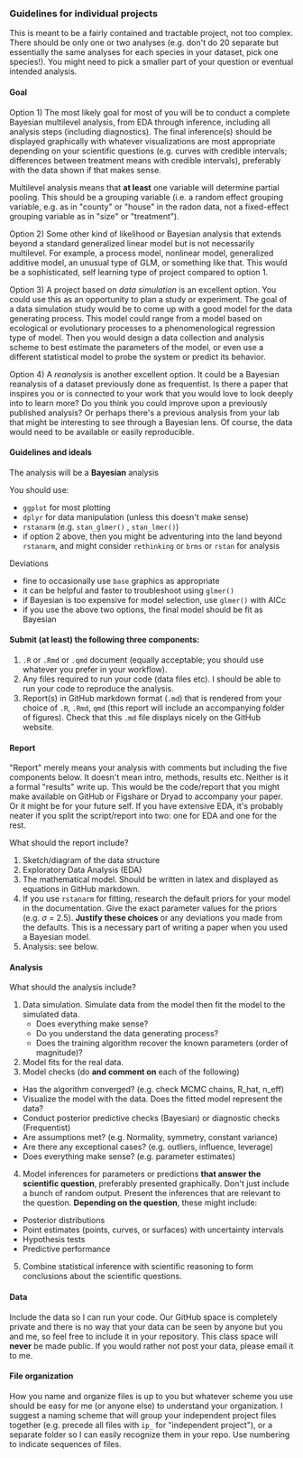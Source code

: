 ### Guidelines for individual projects
This is meant to be a fairly contained and tractable project, not too complex. There should be only one or two analyses (e.g. don't do 20 separate but essentially the same analyses for each species in your dataset, pick one species!). You might need to pick a smaller part of your question or eventual intended analysis.



#### Goal
Option 1) The most likely goal for most of you will be to conduct a complete Bayesian multilevel analysis, from EDA through inference, including all analysis steps (including diagnostics). The final inference(s) should be displayed graphically with whatever visualizations are most appropriate depending on your scientific questions (e.g. curves with credible intervals; differences between treatment means with credible intervals), preferably with the data shown if that makes sense.

Multilevel analysis means that **at least** one variable will determine partial pooling. This should be a grouping variable (i.e. a random effect grouping variable, e.g. as in "county" or "house" in the radon data, not a fixed-effect grouping variable as in "size" or "treatment").

Option 2) Some other kind of likelihood or Bayesian analysis that extends beyond a standard generalized linear model but is not necessarily multilevel. For example, a process model, nonlinear model, generalized additive model, an unusual type of GLM, or something like that. This would be a sophisticated, self learning type of project compared to option 1.

Option 3) A project based on *data simulation* is an excellent option. You could use this as an opportunity to plan a study or experiment. The goal of a data simulation study would be to come up with a good model for the data generating process. This model could range from a model based on ecological or evolutionary processes to a phenomenological regression type of model. Then you would design a data collection and analysis scheme to best estimate the parameters of the model, or even use a different statistical model to probe the system or predict its behavior.

Option 4) A *reanalysis* is another excellent option. It could be a Bayesian reanalysis of a dataset previously done as frequentist. Is there a paper that inspires you or is connected to your work that you would love to look deeply into to learn more? Do you think you could improve upon a previously published analysis? Or perhaps there's a previous analysis from your lab that might be interesting to see through a Bayesian lens. Of course, the data would need to be available or easily reproducible.



#### Guidelines and ideals
The analysis will be a **Bayesian** analysis

You should use:
* `ggplot` for most plotting
* `dplyr` for data manipulation (unless this doesn't make sense)
* `rstanarm` (e.g. `stan_glmer()` , `stan_lmer()`) 
* if option 2 above, then you might be adventuring into the land beyond `rstanarm`, and might consider `rethinking` or `brms` or `rstan` for analysis

Deviations
* fine to occasionally use `base` graphics as appropriate
* it can be helpful and faster to troubleshoot using `glmer()`
* if Bayesian is too expensive for model selection, use `glmer()` with AICc
* if you use the above two options, the final model should be fit as Bayesian



#### Submit (at least) the following three components:
1. `.R` or `.Rmd` or `.qmd` document (equally acceptable; you should use whatever you prefer in your workflow).
2. Any files required to run your code (data files etc). I should be able to run your code to reproduce the analysis.
3. Report(s) in GitHub markdown format (`.md`) that is rendered from your choice of `.R`, `.Rmd`, `qmd` (this report will include an accompanying folder of figures). Check that this `.md` file displays nicely on the GitHub website.



#### Report
"Report" merely means your analysis with comments but including the five components below. It doesn't mean intro, methods, results etc. Neither is it a formal "results" write up. This would be the code/report that you might make available on GitHub or Figshare or Dryad to accompany your paper. Or it might be for your future self. If you have extensive EDA, it's probably neater if you split the script/report into two: one for EDA and one for the rest.

What should the report include?
1. Sketch/diagram of the data structure
2. Exploratory Data Analysis (EDA)
3. The mathematical model. Should be written in latex and displayed as equations in GitHub markdown.
4. If you use `rstanarm` for fitting, research the default priors for your model in the documentation. Give the exact parameter values for the priors (e.g. $\sigma$ = 2.5). **Justify these choices** or any deviations you made from the defaults. This is a necessary part of writing a paper when you used a Bayesian model.
5. Analysis: see below.




#### Analysis
What should the analysis include?

1. Data simulation. Simulate data from the model then fit the model to the simulated data.
   * Does everything make sense?
   * Do you understand the data generating process?
   * Does the training algorithm recover the known parameters (order of magnitude)?
2. Model fits for the real data.
3. Model checks (do **and comment on** each of the following)
  * Has the algorithm converged? (e.g. check MCMC chains, R_hat, n_eff)
  * Visualize the model with the data. Does the fitted model represent the data?
  * Conduct posterior predictive checks (Bayesian) or diagnostic checks (Frequentist)
  * Are assumptions met? (e.g. Normality, symmetry, constant variance)
  * Are there any exceptional cases? (e.g. outliers, influence, leverage)
  * Does everything make sense? (e.g. parameter estimates)
4. Model inferences for parameters or predictions **that answer the scientific question**, preferably presented graphically. Don't just include a bunch of random output. Present the inferences that are relevant to the question. **Depending on the question**, these might include:
  * Posterior distributions
  * Point estimates (points, curves, or surfaces) with uncertainty intervals
  * Hypothesis tests
  * Predictive performance
5. Combine statistical inference with scientific reasoning to form conclusions about the scientific questions.



#### Data
Include the data so I can run your code. Our GitHub space is completely private and there is no way that your data can be seen by anyone but you and me, so feel free to include it in your repository. This class space will **never** be made public. If you would rather not post your data, please email it to me.



#### File organization
How you name and organize files is up to you but whatever scheme you use should be easy for me (or anyone else) to understand your organization. I suggest a naming scheme that will group your independent project files together (e.g. precede all files with `ip_` for "independent project"), or a separate folder so I can easily recognize them in your repo. Use numbering to indicate sequences of files.
